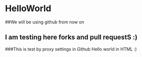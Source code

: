 # HelloWorld
##We will be using github from now on
## I am testing here forks and pull requestS :)
###This is test by proxy settings in Github 
Hello world in HTML :)
